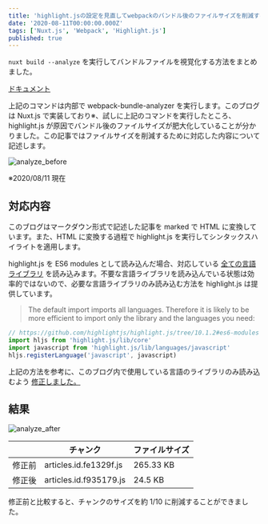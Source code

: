 ```yaml
---
title: 'highlight.jsの設定を見直してwebpackのバンドル後のファイルサイズを削減する'
date: '2020-08-11T00:00:00.000Z'
tags: ['Nuxt.js', 'Webpack', 'Highlight.js']
published: true
---
```


`nuxt build --analyze` を実行してバンドルファイルを視覚化する方法をまとめました。

[ドキュメント](https://ja.nuxtjs.org/api/configuration-build/#analyze)

上記のコマンドは内部で webpack-bundle-analyzer を実行します。このブログは Nuxt.js で実装しており※、試しに上記のコマンドを実行したところ、highlight.js が原因でバンドル後のファイルサイズが肥大化していることが分かりました。この記事ではファイルサイズを削減するために対応した内容について記述します。

![analyze_before](https://gyazo.com/343e3eec38070dda7057b4c3268f0c7f.png)

※2020/08/11 現在

## 対応内容

このブログはマークダウン形式で記述した記事を marked で HTML に変換しています。また、HTML に変換する過程で highlight.js を実行してシンタックスハイライトを適用します。

highlight.js を ES6 modules として読み込んだ場合、対応している [全ての言語ライブラリ](https://github.com/highlightjs/highlight.js/blob/10.1.2/SUPPORTED_LANGUAGES.md) を読み込みます。不要な言語ライブラリを読み込んでいる状態は効率的ではないので、必要な言語ライブラリのみ読み込む方法を highlight.js は提供しています。

> The default import imports all languages. Therefore it is likely to be more efficient to import only the library and the languages you need:

```js
// https://github.com/highlightjs/highlight.js/tree/10.1.2#es6-modules
import hljs from 'highlight.js/lib/core'
import javascript from 'highlight.js/lib/languages/javascript'
hljs.registerLanguage('javascript', javascript)
```

上記の方法を参考に、このブログ内で使用している言語のライブラリのみ読み込むよう [修正しました。](https://github.com/krabben16/yurikago/blob/d4126112ad31f7a6cba5487120e8640eb145465c/resources/js/highlight/custome.js)

## 結果

![analyze_after](https://gyazo.com/3107556317f3452ab4c27683660aa0f4.png)

|        | チャンク               | ファイルサイズ |
| ------ | ---------------------- | -------------- |
| 修正前 | articles.id.fe1329f.js | 265.33 KB      |
| 修正後 | articles.id.f935179.js | 24.5 KB        |

修正前と比較すると、チャンクのサイズを約 1/10 に削減することができました。
